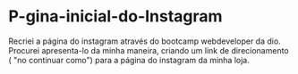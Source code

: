 # P-gina-inicial-do-Instagram
Recriei a página do instagram através do bootcamp webdeveloper da dio. Procurei apresenta-lo da minha maneira, criando um link de direcionamento ( "no continuar como") para a página do instagram da minha loja.
